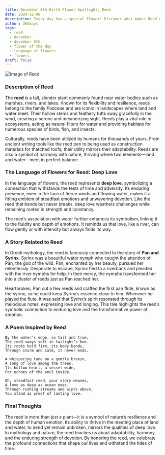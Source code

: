 ```yaml
---
title: December 8th Birth Flower Spotlight, Reed
date: 2024-12-08
description: Every day has a special flower! Discover what makes Reed unique as today’s birth flower and its symbolic meaning.
author: 365days
tags:
  - reed
  - december
  - december 8th
  - flower of the day
  - language of flowers
  - flowers
draft: false
---
```



![Image of Reed](https://cdn.pixabay.com/photo/2023/04/13/07/23/reed-7921907_640.jpg#center)


### Description of Reed

The **reed** is a tall, slender plant commonly found near water bodies such as marshes, rivers, and lakes. Known for its flexibility and resilience, reeds belong to the family _Poaceae_ and are iconic in landscapes where land and water meet. Their hollow stems and feathery tufts sway gracefully in the wind, creating a serene and mesmerizing sight. Reeds play a vital role in ecosystems, acting as natural filters for water and providing habitats for numerous species of birds, fish, and insects.

Culturally, reeds have been utilized by humans for thousands of years. From ancient writing tools like the reed pen to being used as construction materials for thatched roofs, their utility mirrors their adaptability. Reeds are also a symbol of harmony with nature, thriving where two elements—land and water—meet in perfect balance.

### The Language of Flowers for Reed: Deep Love

In the language of flowers, the reed represents **deep love**, symbolizing a connection that withstands the tests of time and adversity. Its enduring presence, even in the face of fierce winds and flowing water, makes it a fitting emblem of steadfast emotions and unwavering devotion. Like the reed that bends but never breaks, deep love weathers challenges while remaining rooted in strength and constancy.

The reed’s association with water further enhances its symbolism, linking it to the fluidity and depth of emotions. It reminds us that love, like a river, can flow gently or with intensity but always finds its way.

### A Story Related to Reed

In Greek mythology, the reed is famously connected to the story of **Pan and Syrinx**. Syrinx was a beautiful water nymph who caught the attention of Pan, the god of the wild. Pan, enchanted by her beauty, pursued her relentlessly. Desperate to escape, Syrinx fled to a riverbank and pleaded with the river nymphs for help. In their mercy, the nymphs transformed her into a cluster of reeds just as Pan reached her.

Heartbroken, Pan cut a few reeds and crafted the first pan flute, known as the syrinx, so he could keep Syrinx’s essence close to him. Whenever he played the flute, it was said that Syrinx’s spirit resonated through its melodious notes, expressing love and longing. This tale highlights the reed’s symbolic connection to enduring love and the transformative power of emotion.

### A Poem Inspired by Reed

```
By the water’s edge, so tall and true,  
The reed sways soft in twilight’s hue.  
Its roots hold firm, its body bends,  
Through storm and calm, it never ends.  

A whispering tune on a gentle breeze,  
A song of love among the trees.  
Its hollow heart, a vessel wide,  
For echoes of the soul inside.  

Oh, steadfast reed, your story weaves,  
A love as deep as ocean eves.  
Through rushing streams and winds above,  
You stand as proof of lasting love.  
```

### Final Thoughts

The reed is more than just a plant—it is a symbol of nature’s resilience and the depth of human emotion. Its ability to thrive in the meeting place of land and water, to bend yet remain unbroken, mirrors the qualities of deep love. In mythology and nature, the reed teaches us about adaptability, harmony, and the enduring strength of devotion. By honoring the reed, we celebrate the profound connections that shape our lives and withstand the tides of time.


